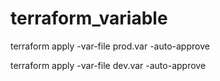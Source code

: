# terraform_variable

terraform apply -var-file prod.var -auto-approve

terraform apply -var-file dev.var -auto-approve
